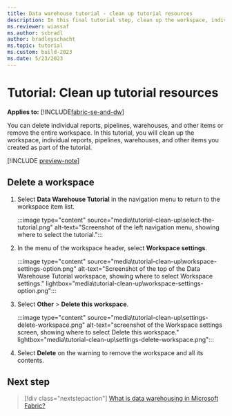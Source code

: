 ```yaml
---
title: Data warehouse tutorial - clean up tutorial resources
description: In this final tutorial step, clean up the workspace, individual reports, pipelines, warehouses, and other items you created as part of the tutorial.
ms.reviewer: wiassaf
ms.author: scbradl
author: bradleyschacht
ms.topic: tutorial
ms.custom: build-2023
ms.date: 5/23/2023
---
```


# Tutorial: Clean up tutorial resources

**Applies to:** [!INCLUDE[fabric-se-and-dw](includes/applies-to-version/fabric-se-and-dw.md)]

You can delete individual reports, pipelines, warehouses, and other items or remove the entire workspace. In this tutorial, you will clean up the workspace, individual reports, pipelines, warehouses, and other items you created as part of the tutorial.

[!INCLUDE [preview-note](../includes/preview-note.md)]

## Delete a workspace

1. Select **Data Warehouse Tutorial** in the navigation menu to return to the workspace item list.

   :::image type="content" source="media\tutorial-clean-up\select-the-tutorial.png" alt-text="Screenshot of the left navigation menu, showing where to select the tutorial.":::

1. In the menu of the workspace header, select **Workspace settings**.

   :::image type="content" source="media\tutorial-clean-up\workspace-settings-option.png" alt-text="Screenshot of the top of the Data Warehouse Tutorial workspace, showing where to select Workspace settings." lightbox="media\tutorial-clean-up\workspace-settings-option.png":::

1. Select **Other** > **Delete this workspace**.

   :::image type="content" source="media\tutorial-clean-up\settings-delete-workspace.png" alt-text="screenshot of the Workspace settings screen, showing where to select Delete this workspace." lightbox="media\tutorial-clean-up\settings-delete-workspace.png":::

1. Select **Delete** on the warning to remove the workspace and all its contents.

## Next step

> [!div class="nextstepaction"]
> [What is data warehousing in Microsoft Fabric?](data-warehousing.md)
